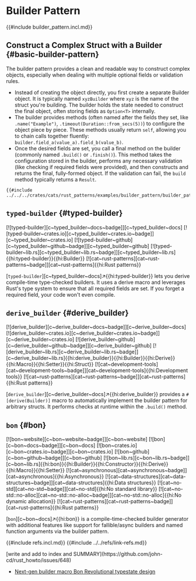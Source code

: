 # Builder Pattern

{{#include builder_pattern.incl.md}}

## Construct a Complex Struct with a Builder {#basic-builder-pattern}

The builder pattern provides a clean and readable way to construct complex objects, especially when dealing with multiple optional fields or validation rules.

- Instead of creating the object directly, you first create a separate Builder object. It is typically named `xyzBuilder` where `xyz` is the name of the struct you're building. The builder holds the state needed to construct the final object, often storing fields as `Option<T>` internally.
- The builder provides methods (often named after the fields they set, like `.name("Example")`, `.timeout(Duration::from_secs(5))`) to configure the object piece by piece. These methods usually return `self`, allowing you to chain calls together fluently: `builder.field_a(value_a).field_b(value_b)`.
- Once the desired fields are set, you call a final method on the builder (commonly named `.build()` or `.finish()`). This method takes the configuration stored in the builder, performs any necessary validation (like checking if required fields were provided), and then constructs and returns the final, fully-formed object. If the validation can fail, the `build` method typically returns a `Result`.

```rust,editable
{{#include ../../../crates/cats/rust_patterns/examples/builder_pattern/builder_pattern.rs:example}}
```

## `typed-builder` {#typed-builder}

[![typed-builder][c~typed_builder~docs~badge]][c~typed_builder~docs] [![typed-builder~crates.io][c~typed_builder~crates.io~badge]][c~typed_builder~crates.io] [![typed-builder~github][c~typed_builder~github~badge]][c~typed_builder~github] [![typed-builder~lib.rs][c~typed_builder~lib.rs~badge]][c~typed_builder~lib.rs]{{hi:typed-builder}}{{hi:Builder}} [![cat~rust-patterns][cat~rust-patterns~badge]][cat~rust-patterns]{{hi:Rust patterns}}

[`typed-builder`][c~typed_builder~docs]↗{{hi:typed-builder}} lets you derive compile-time type-checked builders. It uses a derive macro and leverages Rust's type system to ensure that all required fields are set. If you forget a required field, your code won't even compile.

## `derive_builder` {#derive_builder}

[![derive_builder][c~derive_builder~docs~badge]][c~derive_builder~docs] [![derive_builder~crates.io][c~derive_builder~crates.io~badge]][c~derive_builder~crates.io] [![derive_builder~github][c~derive_builder~github~badge]][c~derive_builder~github] [![derive_builder~lib.rs][c~derive_builder~lib.rs~badge]][c~derive_builder~lib.rs]{{hi:derive_builder}}{{hi:Builder}}{{hi:Derive}}{{hi:Macro}}{{hi:Setter}}{{hi:Struct}} [![cat~development-tools][cat~development-tools~badge]][cat~development-tools]{{hi:Development tools}} [![cat~rust-patterns][cat~rust-patterns~badge]][cat~rust-patterns]{{hi:Rust patterns}}

[`derive_builder`][c~derive_builder~docs]↗{{hi:derive_builder}} provides a `#[derive(Builder)]` macro to automatically implement the builder pattern for arbitrary structs. It performs checks at runtime within the `.build()` method.

## `bon` {#bon}

[![bon~website][c~bon~website~badge]][c~bon~website] [![bon][c~bon~docs~badge]][c~bon~docs] [![bon~crates.io][c~bon~crates.io~badge]][c~bon~crates.io] [![bon~github][c~bon~github~badge]][c~bon~github] [![bon~lib.rs][c~bon~lib.rs~badge]][c~bon~lib.rs]{{hi:bon}}{{hi:Builder}}{{hi:Constructor}}{{hi:Derive}}{{hi:Macro}}{{hi:Setter}} [![cat~asynchronous][cat~asynchronous~badge]][cat~asynchronous]{{hi:Asynchronous}} [![cat~data-structures][cat~data-structures~badge]][cat~data-structures]{{hi:Data structures}} [![cat~no-std][cat~no-std~badge]][cat~no-std]{{hi:No standard library}} [![cat~no-std::no-alloc][cat~no-std::no-alloc~badge]][cat~no-std::no-alloc]{{hi:No dynamic allocation}} [![cat~rust-patterns][cat~rust-patterns~badge]][cat~rust-patterns]{{hi:Rust patterns}}

[`bon`][c~bon~docs]↗{{hi:bon}} is a compile-time-checked builder generator with additional features like support for fallible/async builders and named function arguments via the builder pattern.

{{#include refs.incl.md}}
{{#include ../../refs/link-refs.md}}

<div class="hidden">
[write and add to index and SUMMARY](https://github.com/john-cd/rust_howto/issues/648)

- [Next-gen builder macro Bon Revolutional typestate design](https://bon-rs.com/blog/bon-v3-release)

</div>
